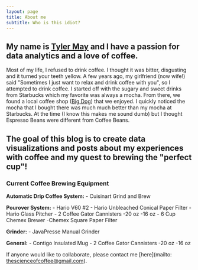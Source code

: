 ```yaml
---
layout: page
title: About me
subtitle: Who is this idiot?
---
```


## My name is [Tyler May](https://www.linkedin.com/in/tyler-may-0a73a81b/) and I have a passion for data analytics and a love of coffee.

Most of my life, I refused to drink coffee.  I thought it was bitter, disgusting and it turned your teeth yellow.  A few years ago, my girlfriend (now wife!) said "Sometimes I just want to relax and drink coffee with you", so I attempted to drink coffee.  I started off with the sugary and sweet drinks from Starbucks which my favorite was always a mocha.  From there, we found a local coffee shop ([Big Dog]()) that we enjoyed.  I quickly noticed the mocha that I bought there was much much better than my mocha at Starbucks.  At the time (I know this makes me sound dumb) but I thought Espresso Beans were different from Coffee Beans.

## The goal of this blog is to create data visualizations and posts about my experiences with coffee and my quest to brewing the "perfect cup"!

### Current Coffee Brewing Equipment

**Automatic Drip Coffee System:**
    - Cuisinart Grind and Brew
    
**Pourover System:**
    - Hario V60 #2
      - Hario Unbleached Conical Paper Filter
    - Hario Glass Pitcher
    - 2 Coffee Gator Cannisters
      -20 oz
      -16 oz
    - 6 Cup Chemex Brewer
      -Chemex Square Paper Filter
      
**Grinder:**
     - JavaPresse Manual Grinder
     
**General:**
    - Contigo Insulated Mug
    - 2 Coffee Gator Cannisters
      -20 oz
      -16 oz
      
If anyone would like to collaborate, please contact me [here](mailto: thescienceofcoffee@gmail.com).
